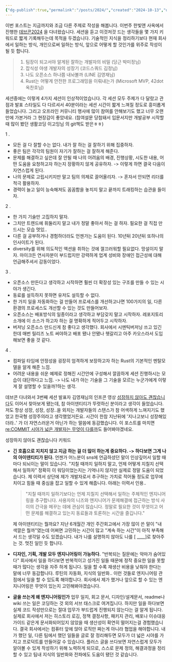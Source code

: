 ```yaml
---
{"dg-publish":true,"permalink":"/posts/2024/","created":"2024-10-13","updated":"2024-10-13T21:44:00"}
---
```


이번 포스트는 지금까지와 조금 다른 주제로 작성을 해봅니다. 이번주 한빛앤 사옥에서 진행한 [데브콘2024](https://festa.io/events/5916) 을 다녀왔습니다. 세션을 듣고 이것저것 드는 생각들을 몇 가지 키워드로 짧게 기록해두는데 목적을 두겠습니다. 기술적인 지식을 정리하기보다 현재 회사에서 일하는 방식, 개인으로써 일하는 방식, 앞으로 어떻게 할 것인가를 위주로 작성이 될 듯 합니다. 

> 1. 팀장이 되고서야 알게된 잘하는 개발자의 비밀 (당근 박미정님)
> 2. 잡식성 야생 개발자의 성장기 (코드스쿼드 김정님)
> 3. 나도 오픈소스 하나쯤 내놔볼까 (LINE 김영재님)
> 4. Rust는 어떻게 안전한 프로그래밍을 이뤄내는가 (Microsoft MVP, 42dot 옥찬호님)


세션중에는 이렇게 4가지 세션이 인상적이었습니다. 각 세션 모두 주제가 다 달랐고 관점과 발표 스타일도 다 다르셔서 40분이라는 세션 시간이 짧게 느껴질 정도로 흥미롭게 들었습니다. 그리고 오프라인 커뮤니티 행사에 많이 참여를 안해보기도 했고 너무 오랜만에 가본거라 그 현장감이 좋았네요. (참여설문 당첨돼서 입문서지만 개발공부 시작할 때 많이 봤던 생활코딩 이고잉님 의 git책도 받은ㅎㅎ) 

1 .
- 모든 걸 다 잘할 수는 없다. 내가 잘 하는 걸 잘하기 위해 집중하자.
- 좋은 팀은 각각의 팀원이 자기가 잘하는 걸 잘하게 해준다. 
- 문제를 해결하고 싶은데 잘 안될 때 나의 어려움의 배경, 진행상황, 시도한 내용, 어떤 도움을 요청하고자 하는지 장황하지 않게 공유하자. -> 이렇게 하면 결국 다음이 자연스럽게 된다.
- 나의 문제로 고립시키지만 말고 팀의 의제로 끌어올리자. -> 혼자서 안되면 리더를 적극 활용하자.
- 경력이 늘고 일이 능숙해져도 꼼꼼함을 놓치지 말고 끝까지 트래킹하는 습관을 들이자. 

2 .
- 한 가지 기술만 고집하지 말자. 
- 그치만 트렌드에 휘둘리지 말고 내가 정말 좋아서 하는 걸 하자. 필요한 걸 직접 만드시는 모습 멋있..
- 다른 걸 공부하거나 경험하더라도 언젠가는 도움이 된다. 10년뒤 20년뒤 또하나의 인사이트가 된다. 
- diversity를 위해 의도적인 액션을 취하는 것에 껄끄러워할 필요없다. 망설이지 말자. 마이크든 연사자분이 부드럽지만 강력하게 업계 성비와 장애인 접근성에 대해 언급해주셔서 감동이었다.

3 .
- 오픈소스 만든다고 생각하고 시작하면 훨씬 더 확장성 있는 구조를 만들 수 있는 시야가 생긴다.
- 동료를 설득하지 못하면 유저도 설득할 수 없다.
- 한 가지 일을 자동화하는 걸 만들어 프로세스를 개선하고나면 100가지의 일, 다른 환경의 프로세스도 개선할 수 있는 것도 만들어보자.
- 오픈소스는 배포방식의 일종이라고 생각하고 부담갖지 말고 시작하자. 레포지토리 소개에 이 소스가 하고자 하는 걸 명확하게 적어두고 시작하자. 
- 버저닝 오픈소스 만드신게 참 좋다고 생각했다. 회사에서 시멘틱버저닝 쓰고 있긴 한데 매번 릴리즈 노트 써야하고 배포 됐나 안됐나 헷갈리고 아주 카오스라서 도입해보면 좋을 것 같다.

4 .
- 컴파일 타임에 안정성을 굉장히 엄격하게 보장하고자 하는 Rust의 기본적인 멘탈모델을 알게 해준 느낌.
- 어려운 내용을 쉬운 예제로 정해진 시간안에 구성해서 깔끔하게 세션 진행하시는 모습이 대단하다고 느낌. -> 나도 내가 아는 기술을 그 기술을 모르는 누군가에게 이렇게 잘 설명할 수 있을까?하는 생각.

데브콘 다녀와서 3번째 세션 발표자 김영재님의 인프콘 영상 [성장하지 않아도 괜찮습니다](https://youtu.be/uWDRw6LzeCM?si=m-wO8T8b_sJEU758)도 이어서 찾아보게 됐는데, 참 아이덴티티가 뚜렷하신 분이라고 생각이 들었습니다. 저도 항상 성장, 성장, 성장..을 외치는 개발자들의 스탠스가 참 어색하게 느껴지기도 했었고 한국형 성장주의라고 생각했었거든요. 시간이 한참 지난뒤에 '지나고보니 성장해있더라..' 가 더 자연스러운거 아닌가 하는 말씀에 동감했습니다. 이 포스트를 마치면 [re:COMMIT 시야가 넓은 개발자는 무엇이 다를까](https://www.youtube.com/watch?v=NLSzp1Y-qLU)도 들어봐야겠네요.

성장하지 않아도 괜찮습니다 키워드
- **긴 호흡으로 지치지 않고 지금 하는 걸 더 많이 하는게 중요하다. -> 하다보면 그게 나의 아이덴티티가 된다.** 
	언젠가 어느분이 sns에 언급하셨던 말이 인상깊어서 일할 때마다 되뇌이는 말이 있습니다. "지칠 때까지 일하지 말고, 언제 어떻게 지칠지 선택해서 일하자" 정확히 이 워딩이었는지는 기억나지 않지만 실제로 정말 도움이 되었습니다. 제 이력서 상단에 제가 개발자로서 추구하는 가치로 적어둘 정도로 업무에 치이고 힘들 때 중심을 잡고 일할 수 있게 해줍니다. 아래는 이력서 인용..
	> "지칠 때까지 일하기보다는 언제 지칠지 선택해서 일하는 주체적인 엔지니어링을 추구합니다. 사용자의 니즈와 엔지니어가 문제해결에 접근하는 방식 사이의 간극을 메꾸는 데에 관심이 많습니다. 정말로 필요한 것이 무엇이고 어떤 문제를 해결하고 있는지 동료들과 토론하는 시간을 즐깁니다."

	제 아이덴티티는 뭘까요? 지난 6개월간 개인 주간회고에서 가장 많이 쓴 말이 "내 색깔은 뭘까"였는데 어쩌면 고민하는 시간이 많고 "계속 하는 시간"이 아직 부족해서 드는 생각일 수도 있겠습니다. 내가 나를 설명하지 않아도 나를 [   ____]로 찾아주는 것. 멋진 일인 듯 합니다.

- **디자인, 기획, 개발 모두 엔지니어링이 가능하다.**
  "반복되는 질문에는 악마가 숨어있다" 회사에서 일을 하다보면 반복적이고 성가진 일들 때문에 정작 중요한 일을 못할 때가 많다는 생각을 자주 하게 됩니다. 일을 할 수록 재생산 비용을 낮춰야 한다는 말에 너무 동감합니다. 루틴의 자동화, 지식의 일반화.. 이런 것들로 엔지니어링 관점에서 일을 할 수 있도록 해야합니다. 회사에서 제가 했거나 앞으로 할 수 있는 엔지니어링은 무엇이 있는지 고민해봐야겠습니다.
- **글을 쓰는게 왜 엔지니어링인가**
  업무 일지, 회고 문서, 디자인/설계문서, readme나 wiki 쓰는 일은 코딩하는 것 외의 서브 태스크로 여겨집니다. 하지만 일을 하다보면 실제 코드 작성만으로는 절대 업무가 부드럽게 진행되지 않는다는 걸 알게 됩니다. 실제로 회사에서 저는 히스토리 로깅, 정책 결정사항, 패키지 관리, 배포나 이슈대응 가이드 같은게 문서화되어있지 않았을 때 생산성이 확연히 떨어지는걸 경험했습니다. 결국 회사에서는 컴퓨터 앞에 앉아 로직만 짜는게 아니라 협업을 해야합니다. 내가 했던 일, 다른 팀에서 했던 일들을 글로 잘 정리해두면 모두가 더 넓은 시야를 가지고 프로덕트를 만들어갈 수 있습니다. 플러스 글을 쓰다보면 자연스럽게 모두가 알아볼 수 있게 작성하기 위해 노력하게 되므로, 스스로 문제 정의, 해결과정을 정리할 수 있고 팀내 지식의 일반화와 전파에도 도움이 됐던 것 같습니다.

